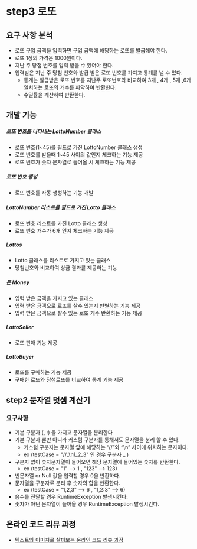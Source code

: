 # step3 로또
## 요구 사항 분석
-  로또 구입 금액을 입력하면 구입 금액에 해당하는 로또를 발급해야 한다.
-  로또 1장의 가격은 1000원이다.
-  지난 주 당첨 번호를 입력 받을 수 있어야 한다.
-  입력받은 지난 주 당첨 번호와 발급 받은 로또 번호를 가지고 통계를 낼 수 있다.
    -   통계는 발급받은 로또 번호를 지난주 로또번호와 비교하여 
        3개 , 4개 , 5개 ,6개 일치하는 로또의 개수를 파악하여 반환한다.
    - 수일률을 계산하여 반환한다.

## 개발 기능
##### 로또 번호를 나타내는 LottoNumber 클래스
- 로또 번호(1~45)를 필드로 가진 LottoNumber 클래스 생성
- 로또 번호를 받을때 1~45 사이의 값인지 체크하는 기능 제공
- 로또 번호가 숫자 문자열로 들어올 시 체크하는 기능 제공
##### 로또 번호 생성
- 로또 번호를 자동 생성하는 기능 개발
##### LottoNumber 리스트를 필드로 가진 Lotto 클래스
- 로또 번호 리스트를 가진 Lotto 클래스 생성
- 로또 번호 개수가 6개 인지 체크하는 기능 제공
##### Lottos
- Lotto 클래스를 리스트로 가지고 있는 클래스
- 당첨번호와 비교하여 상금 결과를 제공하는 기능
##### 돈 Money
- 입력 받은 금액을 가지고 있는 클래스
- 입력 받은 금액으로 로또를 살수 있는지 판별하는 기능 제공
- 입력 받은 금액으로 살수 있는 로또 개수 반환하는 기능 제공
##### LottoSeller
- 로또 판매 기능 제공
##### LottoBuyer
- 로또를 구매하는 기능 제공
- 구매한 로또와 당첨로또를 비교하여 통계 기능 제공


## step2 문자열 덧셈 계산기
### 요구사항
* 기본 구분자 (, :) 을 가지고 문자열을 분리한다
* 기본 구분자 뿐만 아니라 커스텀 구분자를 통해서도 문자열을 분리 할 수 있다.
  * 커스텀 구분자는 문자열 앞에 해당하는 “//”와 “\n” 사이에 위치하는 문자이다.
  * ex  (testCase = "//_\n1_2_3" 인 경우 구분자 _ )
* 구분자 없이 숫자문자열이 들어오면 해당 문자열에 들어있는 숫자를 반환한다.
     * ex  (testCase = "1" --> 1 , "123" --> 123)
* 빈문자열 or Null 값을 입력할 경우 0을 반환하다.
* 문자열을 구분자로 분리 후 숫자의 합을 반환한다.
    * ex   (testCase = "1,2,3" --> 6 , "1,2:3" --> 6)
* 음수를 전달할 경우 RuntimeException 발생시킨다.
* 숫자가 아닌 문자열이 들어올 경우 RuntimeException 발생시킨다.



## 온라인 코드 리뷰 과정
* [텍스트와 이미지로 살펴보는 온라인 코드 리뷰 과정](https://github.com/next-step/nextstep-docs/tree/master/codereview)

